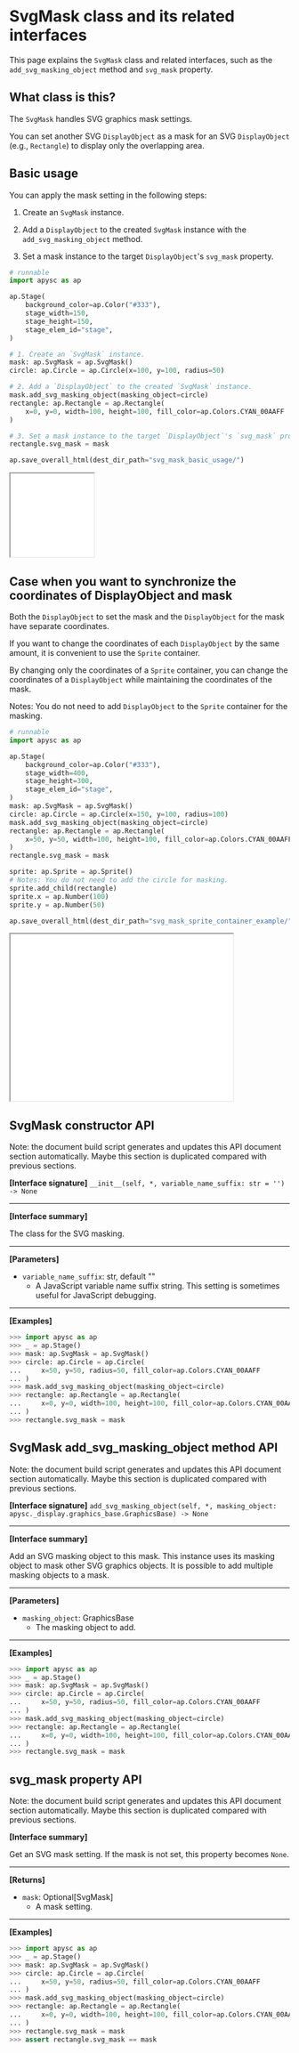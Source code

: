 # SvgMask class and its related interfaces

This page explains the `SvgMask` class and related interfaces, such as the `add_svg_masking_object` method and `svg_mask` property.

## What class is this?

The `SvgMask` handles SVG graphics mask settings.

You can set another SVG `DisplayObject` as a mask for an SVG `DisplayObject` (e.g., `Rectangle`) to display only the overlapping area.

## Basic usage

You can apply the mask setting in the following steps:

1. Create an `SvgMask` instance.

2. Add a `DisplayObject` to the created `SvgMask` instance with the `add_svg_masking_object` method.

3. Set a mask instance to the target `DisplayObject`'s `svg_mask` property.

```py
# runnable
import apysc as ap

ap.Stage(
    background_color=ap.Color("#333"),
    stage_width=150,
    stage_height=150,
    stage_elem_id="stage",
)

# 1. Create an `SvgMask` instance.
mask: ap.SvgMask = ap.SvgMask()
circle: ap.Circle = ap.Circle(x=100, y=100, radius=50)

# 2. Add a `DisplayObject` to the created `SvgMask` instance.
mask.add_svg_masking_object(masking_object=circle)
rectangle: ap.Rectangle = ap.Rectangle(
    x=0, y=0, width=100, height=100, fill_color=ap.Colors.CYAN_00AAFF
)

# 3. Set a mask instance to the target `DisplayObject`'s `svg_mask` property.
rectangle.svg_mask = mask

ap.save_overall_html(dest_dir_path="svg_mask_basic_usage/")
```

<iframe src="static/svg_mask_basic_usage/index.html" width="150" height="150"></iframe>

## Case when you want to synchronize the coordinates of DisplayObject and mask

Both the `DisplayObject` to set the mask and the `DisplayObject` for the mask have separate coordinates.

If you want to change the coordinates of each `DisplayObject` by the same amount, it is convenient to use the `Sprite` container.

By changing only the coordinates of a `Sprite` container, you can change the coordinates of a `DisplayObject` while maintaining the coordinates of the mask.

Notes: You do not need to add `DisplayObject` to the `Sprite` container for the masking.

```py
# runnable
import apysc as ap

ap.Stage(
    background_color=ap.Color("#333"),
    stage_width=400,
    stage_height=300,
    stage_elem_id="stage",
)
mask: ap.SvgMask = ap.SvgMask()
circle: ap.Circle = ap.Circle(x=150, y=100, radius=100)
mask.add_svg_masking_object(masking_object=circle)
rectangle: ap.Rectangle = ap.Rectangle(
    x=50, y=50, width=100, height=100, fill_color=ap.Colors.CYAN_00AAFF
)
rectangle.svg_mask = mask

sprite: ap.Sprite = ap.Sprite()
# Notes: You do not need to add the circle for masking.
sprite.add_child(rectangle)
sprite.x = ap.Number(100)
sprite.y = ap.Number(50)

ap.save_overall_html(dest_dir_path="svg_mask_sprite_container_example/")
```

<iframe src="static/svg_mask_sprite_container_example/index.html" width="400" height="300"></iframe>

## SvgMask constructor API

<!-- Docstring: apysc._mask.svg_mask.SvgMask.__init__ -->

<span class="inconspicuous-txt">Note: the document build script generates and updates this API document section automatically. Maybe this section is duplicated compared with previous sections.</span>

**[Interface signature]** `__init__(self, *, variable_name_suffix: str = '') -> None`<hr>

**[Interface summary]**

The class for the SVG masking.<hr>

**[Parameters]**

- `variable_name_suffix`: str, default ""
  - A JavaScript variable name suffix string. This setting is sometimes useful for JavaScript debugging.

<hr>

**[Examples]**

```py
>>> import apysc as ap
>>> _ = ap.Stage()
>>> mask: ap.SvgMask = ap.SvgMask()
>>> circle: ap.Circle = ap.Circle(
...     x=50, y=50, radius=50, fill_color=ap.Colors.CYAN_00AAFF
... )
>>> mask.add_svg_masking_object(masking_object=circle)
>>> rectangle: ap.Rectangle = ap.Rectangle(
...     x=0, y=0, width=100, height=100, fill_color=ap.Colors.CYAN_00AAFF
... )
>>> rectangle.svg_mask = mask
```

## SvgMask add_svg_masking_object method API

<!-- Docstring: apysc._mask.svg_mask.SvgMask.add_svg_masking_object -->

<span class="inconspicuous-txt">Note: the document build script generates and updates this API document section automatically. Maybe this section is duplicated compared with previous sections.</span>

**[Interface signature]** `add_svg_masking_object(self, *, masking_object: apysc._display.graphics_base.GraphicsBase) -> None`<hr>

**[Interface summary]**

Add an SVG masking object to this mask. This instance uses its masking object to mask other SVG graphics objects. It is possible to add multiple masking objects to a mask.<hr>

**[Parameters]**

- `masking_object`: GraphicsBase
  - The masking object to add.

<hr>

**[Examples]**

```py
>>> import apysc as ap
>>> _ = ap.Stage()
>>> mask: ap.SvgMask = ap.SvgMask()
>>> circle: ap.Circle = ap.Circle(
...     x=50, y=50, radius=50, fill_color=ap.Colors.CYAN_00AAFF
... )
>>> mask.add_svg_masking_object(masking_object=circle)
>>> rectangle: ap.Rectangle = ap.Rectangle(
...     x=0, y=0, width=100, height=100, fill_color=ap.Colors.CYAN_00AAFF
... )
>>> rectangle.svg_mask = mask
```

## svg_mask property API

<!-- Docstring: apysc._mask.svg_mask_mixin.SvgMaskMixIn.svg_mask -->

<span class="inconspicuous-txt">Note: the document build script generates and updates this API document section automatically. Maybe this section is duplicated compared with previous sections.</span>

**[Interface summary]**

Get an SVG mask setting. If the mask is not set, this property becomes `None`.<hr>

**[Returns]**

- `mask`: Optional[SvgMask]
  - A mask setting.

<hr>

**[Examples]**

```py
>>> import apysc as ap
>>> _ = ap.Stage()
>>> mask: ap.SvgMask = ap.SvgMask()
>>> circle: ap.Circle = ap.Circle(
...     x=50, y=50, radius=50, fill_color=ap.Colors.CYAN_00AAFF
... )
>>> mask.add_svg_masking_object(masking_object=circle)
>>> rectangle: ap.Rectangle = ap.Rectangle(
...     x=0, y=0, width=100, height=100, fill_color=ap.Colors.CYAN_00AAFF
... )
>>> rectangle.svg_mask = mask
>>> assert rectangle.svg_mask == mask
```